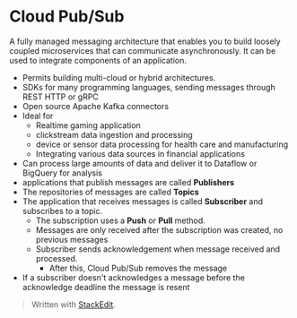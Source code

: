 # Cloud Pub/Sub

A fully managed messaging architecture that enables you to build loosely coupled microservices that can communicate asynchronously. It can be used to integrate components of an application.

- Permits building multi-cloud or hybrid architectures.
- SDKs for many programming languages, sending messages through REST HTTP or gRPC 
- Open source Apache Kafka connectors
- Ideal for
	- Realtime gaming application
	- clickstream data ingestion and processing 
	- device or sensor data processing for health care and manufacturing
	- Integrating various data sources in financial applications
-  Can process large amounts of data and deliver it to Dataflow or BigQuery for analysis
- applications that publish messages are called **Publishers**
-  The repositories of messages are called **Topics**
- The application that receives messages is called **Subscriber** and subscribes to a topic. 
	- The subscription uses a **Push** or **Pull** method.
	- Messages are only received after the subscription was created, no previous messages
	- Subscriber sends acknowledgement when message received and processed.
		- After this, Cloud Pub/Sub removes the message
- If a subscriber doesn't acknowledges a message before the acknowledge deadline the message is resent

> Written with [StackEdit](https://stackedit.io/).
<!--stackedit_data:
eyJoaXN0b3J5IjpbLTE4MjYwNzI5MDcsMTc3Mzc2ODc1NV19
-->